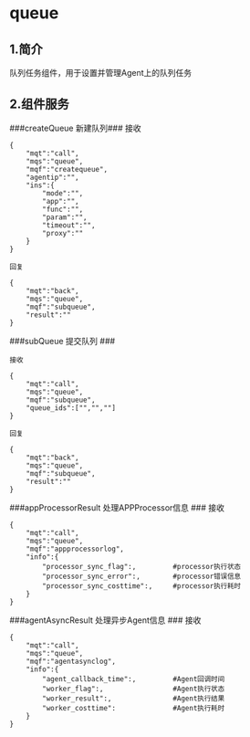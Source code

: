 # queue #
## 1.简介 ##
队列任务组件，用于设置并管理Agent上的队列任务

## 2.组件服务 ##

###createQueue 新建队列###
	接收
	
	{
		"mqt":"call",
		"mqs":"queue",
		"mqf":"createqueue",
		"agentip":"",
		"ins":{
			"mode":"",
			"app":"",
			"func":"",
			"param":"",
			"timeout":"",
			"proxy":""
		}
	}
	
	回复
	
	{
		"mqt":"back",
		"mqs":"queue",
		"mqf":"subqueue",
		"result":""
	}
	
###subQueue 提交队列 ###

	接收
	
	{
		"mqt":"call",
		"mqs":"queue",
		"mqf":"subqueue",
		"queue_ids":["","",""]
	}
	
	回复
	
	{
		"mqt":"back",
		"mqs":"queue",
		"mqf":"subqueue",
		"result":""
	}
	

###appProcessorResult 处理APPProcessor信息 ###
	接收
	
	{
		"mqt":"call",
		"mqs":"queue",
		"mqf":"appprocessorlog",
		"info":{
			"processor_sync_flag":,			#processor执行状态
			"processor_sync_error":,		#processor错误信息
			"processor_sync_costtime":,		#processor执行耗时
		}
	}
	
###agentAsyncResult 处理异步Agent信息 ###
	接收
	
    {
		"mqt":"call",
		"mqs":"queue",
		"mqf":"agentasynclog",
		"info":{
			"agent_callback_time":,			#Agent回调时间
			"worker_flag":,					#Agent执行状态
			"worker_result":,				#Agent执行结果
			"worker_costtime":				#Agent执行耗时
		}
	}
	

